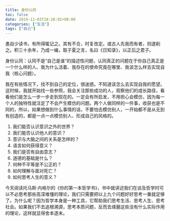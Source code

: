 ```yaml
---
title: 身份认同
toc: false
date: 2019-12-03T18:28:02+08:00
categories: ["生活"]
tags: ["自己"]
---
```

愚自少读书，有所得辄记之。其有不合，时复改定。或古人先我而有者，则遂削之。积三十余年，乃成一编，取子夏之言，名曰《日知录》，以正后之君子。

<!--more-->

身份认同：认同不是“自己是谁”的描述性问题，认同真正的问题在于你自己真正是一个什么样的人、我为什么活着、我存在的使命究竟在哪里、我该怎么样去实现自我（核心问题）。

我在有些情况下，找不到自己的定位，很迷惑。不知道该怎么去实现自我的愿望。这时候，我就开始找一些参照，我会关注那些成功的人，观察他们的成长路径，看看他们是怎么一步一步走到现在的。一定会有所启发，不用担心会模仿，因为每一个人的独特性就注定了不会产生模仿的问题。两个人做同样的一件事，收获也是不同的，所以，如果想做到什么事情的话，不要怕去模仿别人，一开始都不是从无到有创造的，都是一点一点模仿别人、形成自己的风格的。

1. 我们能否认识意识之外的世界？
2. 我们能否认识他人的意识？
3. 意识与大脑之间的关系是怎样的？
4. 语言如何获得意义？
5. 我们是否有自由意志？
6. 道德的基础是什么？
7. 何种不平等是不公正的？
8. 如何理解与面对死亡？
9. 如何思考人生的意义？

今天阅读托马斯·内格尔的《你的第一本哲学书》，书中就讲述我们在谈及哲学时可以不必思考那些高深难懂的理论，我们只需要把以上九个问题好好思考一番就足够了。为什么呢？因为哲学本身是一种工具，它帮助我们思考生活、思考人生、思考社会。如果我们不去追根溯源，思考本质问题，反而去琢磨这些没有什么实际作用的理论，这样就显得舍本逐末。